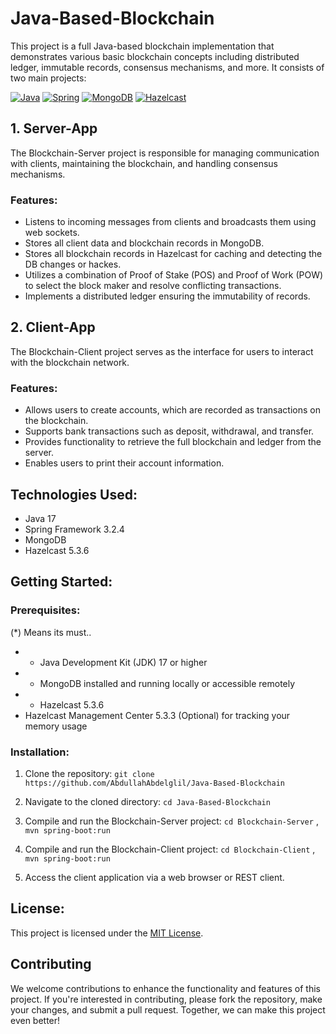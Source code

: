 # Java-Based-Blockchain

This project is a full Java-based blockchain implementation that demonstrates various basic blockchain concepts including distributed ledger, immutable records, consensus mechanisms, and more. It consists of two main projects:

[![Java](https://img.shields.io/badge/Java-17-orange)](https://www.java.com/)
[![Spring](https://img.shields.io/badge/Spring-3.2.4-brightgreen)](https://spring.io/)
[![MongoDB](https://img.shields.io/badge/MongoDB-Database-darkgreen)](https://www.mongodb.com/)
[![Hazelcast](https://img.shields.io/badge/Hazelcast-5.3.6-blue)](https://hazelcast.com/)


## 1. Server-App

The Blockchain-Server project is responsible for managing communication with clients, maintaining the blockchain, and handling consensus mechanisms.

### Features:
- Listens to incoming messages from clients and broadcasts them using web sockets.
- Stores all client data and blockchain records in MongoDB.
- Stores all blockchain records in Hazelcast for caching and detecting the DB changes or hackes.
- Utilizes a combination of Proof of Stake (POS) and Proof of Work (POW) to select the block maker and resolve conflicting transactions.
- Implements a distributed ledger ensuring the immutability of records.
  
## 2. Client-App

The Blockchain-Client project serves as the interface for users to interact with the blockchain network.

### Features:
- Allows users to create accounts, which are recorded as transactions on the blockchain.
- Supports bank transactions such as deposit, withdrawal, and transfer.
- Provides functionality to retrieve the full blockchain and ledger from the server.
- Enables users to print their account information.

## Technologies Used:
- Java 17
- Spring Framework 3.2.4
- MongoDB
- Hazelcast 5.3.6
  
## Getting Started:

### Prerequisites:
  (*) Means its must..
  
- * Java Development Kit (JDK) 17 or higher 
- * MongoDB installed and running locally or accessible remotely
- * Hazelcast 5.3.6
- Hazelcast Management Center 5.3.3 (Optional) for tracking your memory usage
  
### Installation:

1. Clone the repository:
  `git clone https://github.com/AbdullahAbdelglil/Java-Based-Blockchain`

2. Navigate to the cloned directory:
  `cd Java-Based-Blockchain`

3. Compile and run the Blockchain-Server project:
  `cd Blockchain-Server` , 
  `mvn spring-boot:run`

4. Compile and run the Blockchain-Client project:
  `cd Blockchain-Client` , 
  `mvn spring-boot:run`

5. Access the client application via a web browser or REST client.

## License:
This project is licensed under the [MIT License](LICENSE).

## Contributing
We welcome contributions to enhance the functionality and features of this project. If you're interested in contributing, please fork the repository, make your changes, and submit a pull request. Together, we can make this project even better! 
